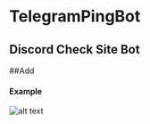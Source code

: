 # TelegramPingBot

## Discord Check Site Bot

##Add
#### Example
![alt text](screenshots/filename.png "")
